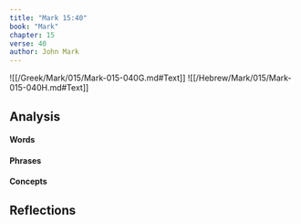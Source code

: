 ```yaml
---
title: "Mark 15:40"
book: "Mark"
chapter: 15
verse: 40
author: John Mark
---
```

![[/Greek/Mark/015/Mark-015-040G.md#Text]]
![[/Hebrew/Mark/015/Mark-015-040H.md#Text]]

## Analysis

#### Words

#### Phrases

#### Concepts

## Reflections
